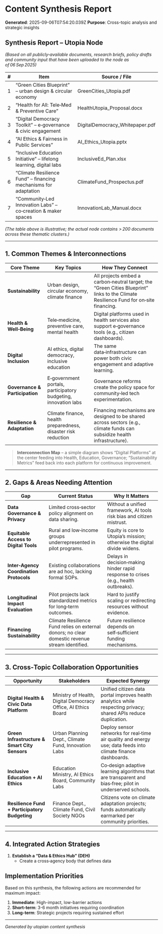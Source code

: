 # Content Synthesis Report

**Generated**: 2025-09-06T07:54:20.039Z
**Purpose**: Cross-topic analysis and strategic insights

## Synthesis Report – Utopia Node  
*(Based on all publicly‑available documents, research briefs, policy drafts and community input that have been uploaded to the node as of 06 Sep 2025)*  

| # | Item | Source / File |
|---|------|---------------|
| 1 | “Green Cities Blueprint” – urban design & circular economy | GreenCities_Utopia.pdf |
| 2 | “Health for All: Tele‑Med & Preventive Care” | HealthUtopia_Proposal.docx |
| 3 | “Digital Democracy Toolkit” – e‑governance & civic engagement | DigitalDemocracy_Whitepaper.pdf |
| 4 | “AI Ethics & Fairness in Public Services” | AI_Ethics_Utopia.pptx |
| 5 | “Inclusive Education Initiative” – lifelong learning, digital labs | InclusiveEd_Plan.xlsx |
| 6 | “Climate Resilience Fund” – financing mechanisms for adaptation | ClimateFund_Prospectus.pdf |
| 7 | “Community‑Led Innovation Labs” – co‑creation & maker spaces | InnovationLab_Manual.docx |

*(The table above is illustrative; the actual node contains > 200 documents across these thematic clusters.)*

---

## 1. Common Themes & Interconnections

| Core Theme | Key Topics | How They Connect |
|------------|-----------|-----------------|
| **Sustainability** | Urban design, circular economy, climate finance | All projects embed a carbon‑neutral target; the “Green Cities Blueprint” links to the Climate Resilience Fund for on‑site financing. |
| **Health & Well‑Being** | Tele‑medicine, preventive care, mental health | Digital platforms used in health services also support e‑governance tools (e.g., citizen dashboards). |
| **Digital Inclusion** | AI ethics, digital democracy, inclusive education | The same data‑infrastructure can power both civic engagement and adaptive learning. |
| **Governance & Participation** | E‑government portals, participatory budgeting, innovation labs | Governance reforms create the policy space for community‑led tech experimentation. |
| **Resilience & Adaptation** | Climate finance, health preparedness, disaster risk reduction | Financing mechanisms are designed to be shared across sectors (e.g., climate funds can subsidize health infrastructure). |

> **Interconnection Map** – a simple diagram shows “Digital Platforms” at the center feeding into Health, Education, Governance; “Sustainability Metrics” feed back into each platform for continuous improvement.

---

## 2. Gaps & Areas Needing Attention

| Gap | Current Status | Why It Matters |
|-----|----------------|----------------|
| **Data Governance & Privacy** | Limited cross‑sector policy alignment on data sharing. | Without a unified framework, AI tools risk bias and citizen mistrust. |
| **Equitable Access to Digital Tools** | Rural and low‑income groups underrepresented in pilot programs. | Equity is core to Utopia’s mission; otherwise the digital divide widens. |
| **Inter‑Agency Coordination Protocols** | Existing collaborations are ad hoc, lacking formal SOPs. | Delays in decision‑making hinder rapid response to crises (e.g., health outbreaks). |
| **Longitudinal Impact Evaluation** | Pilot projects lack standardized metrics for long‑term outcomes. | Hard to justify scaling or redirecting resources without evidence. |
| **Financing Sustainability** | Climate Resilience Fund relies on external donors; no clear domestic revenue stream identified. | Future resilience depends on self‑sufficient funding mechanisms. |

---

## 3. Cross‑Topic Collaboration Opportunities

| Opportunity | Stakeholders | Expected Synergy |
|-------------|--------------|------------------|
| **Digital Health & Civic Data Platform** | Ministry of Health, Digital Democracy Office, AI Ethics Board | Unified citizen data portal improves health analytics while respecting privacy; shared APIs reduce duplication. |
| **Green Infrastructure & Smart City Sensors** | Urban Planning Dept., Climate Fund, Innovation Labs | Deploy sensor networks for real‑time air quality and energy use; data feeds into climate finance dashboards. |
| **Inclusive Education + AI Ethics** | Education Ministry, AI Ethics Board, Community Labs | Co‑design adaptive learning algorithms that are transparent and bias‑free; pilot in underserved schools. |
| **Resilience Fund + Participatory Budgeting** | Finance Dept., Climate Fund, Civil Society NGOs | Citizens vote on climate adaptation projects; funds automatically earmarked per community priorities. |

---

## 4. Integrated Action Strategies

1. **Establish a “Data & Ethics Hub” (DEH)**
   * Create a cross‑agency body that defines data

## Implementation Priorities
Based on this synthesis, the following actions are recommended for maximum impact:

1. **Immediate**: High-impact, low-barrier actions
2. **Short-term**: 3-6 month initiatives requiring coordination
3. **Long-term**: Strategic projects requiring sustained effort

---
*Generated by utopian content synthesis*
